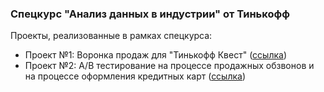 ### Спецкурс "Анализ данных в индустрии" от Тинькофф 

Проекты, реализованные в рамках спецкурса:
* Проект №1: Воронка продаж для "Тинькофф Квест" ([ссылка](https://github.com/nizov-as/CMC-MSU-Practice/tree/main/Python/Data%20Analysis/Спецкурс%20%22Анализ%20данных%20в%20индустрии%22/Проект%20№1%20%22Тинькофф%20Квест%22))
* Проект №2: A/B тестирование на процессе продажных обзвонов и на процессе оформления кредитных карт ([ссылка](https://github.com/nizov-as/CMC-MSU-Practice/tree/main/Python/Data%20Analysis/Спецкурс%20%22Анализ%20данных%20в%20индустрии%22/Проект%20№2%20%22AB-тестирование%22))
